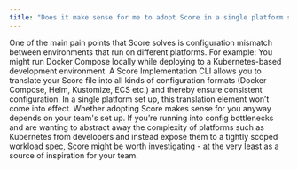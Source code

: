 ```yaml
---
title: "Does it make sense for me to adopt Score in a single platform set up?"
---
```


One of the main pain points that Score solves is configuration mismatch between environments that run on different platforms. For example: You might run Docker Compose locally while deploying to a Kubernetes-based development environment. A Score Implementation CLI allows you to translate your Score file into all kinds of configuration formats (Docker Compose, Helm, Kustomize, ECS etc.) and thereby ensure consistent configuration. In a single platform set up, this translation element won’t come into effect. Whether adopting Score makes sense for you anyway depends on your team's set up. If you’re running into config bottlenecks and are wanting to abstract away the complexity of platforms such as Kubernetes from developers and instead expose them to a tightly scoped workload spec, Score might be worth investigating - at the very least as a source of inspiration for your team.
